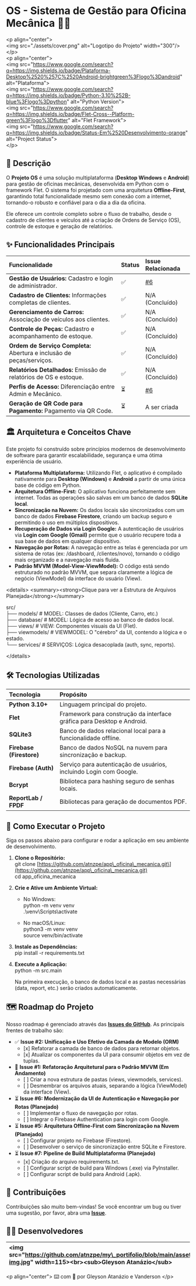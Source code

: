 # **OS \- Sistema de Gestão para Oficina Mecânica 🚗🔧**

\<p align="center"\>  
\<img src="./assets/cover.png" alt="Logotipo do Projeto" width="300"/\>  
\</p\>  
\<p align="center"\>  
\<img src="https://www.google.com/search?q=https://img.shields.io/badge/Plataforma-Desktop%2520%257C%2520Android-brightgreen%3Flogo%3Dandroid" alt="Plataforma"\>  
\<img src="https://www.google.com/search?q=https://img.shields.io/badge/Python-3.10%252B-blue%3Flogo%3Dpython" alt="Python Version"\>  
\<img src="https://www.google.com/search?q=https://img.shields.io/badge/Flet-Cross--Platform-green%3Flogo%3Dflutter" alt="Flet Framework"\>  
\<img src="https://www.google.com/search?q=https://img.shields.io/badge/Status-Em%2520Desenvolvimento-orange" alt="Project Status"\>  
\</p\>

## **📄 Descrição**

O **Projeto OS** é uma solução multiplataforma (**Desktop Windows** e **Android**) para gestão de oficinas mecânicas, desenvolvida em Python com o framework Flet. O sistema foi projetado com uma arquitetura **Offline-First**, garantindo total funcionalidade mesmo sem conexão com a internet, tornando-o robusto e confiável para o dia a dia da oficina.

Ele oferece um controle completo sobre o fluxo de trabalho, desde o cadastro de clientes e veículos até a criação de Ordens de Serviço (OS), controle de estoque e geração de relatórios.

## **✨ Funcionalidades Principais**

| Funcionalidade | Status | Issue Relacionada |
| :---- | :---- | :---- |
| **Gestão de Usuários:** Cadastro e login de administrador. | ✅ | [\#6](https://www.google.com/search?q=https://github.com/atnzpe/app_oficina_mecanica/issues/6) |
| **Cadastro de Clientes:** Informações completas de clientes. | ✅ | N/A (Concluído) |
| **Gerenciamento de Carros:** Associação de veículos aos clientes. | ✅ | N/A (Concluído) |
| **Controle de Peças:** Cadastro e acompanhamento de estoque. | ✅ | N/A (Concluído) |
| **Ordem de Serviço Completa:** Abertura e inclusão de peças/serviços. | ✅ | N/A (Concluído) |
| **Relatórios Detalhados:** Emissão de relatórios de OS e estoque. | ✅ | N/A (Concluído) |
| **Perfis de Acesso:** Diferenciação entre Admin e Mecânico. | ⏳ | [\#6](https://www.google.com/search?q=https://github.com/atnzpe/app_oficina_mecanica/issues/6) |
| **Geração de QR Code para Pagamento:** Pagamento via QR Code. | ⏳ | A ser criada |

## **🏛️ Arquitetura e Conceitos Chave**

Este projeto foi construído sobre princípios modernos de desenvolvimento de software para garantir escalabilidade, segurança e uma ótima experiência de usuário.

* **Plataforma Multiplataforma:** Utilizando Flet, o aplicativo é compilado nativamente para **Desktop (Windows)** e **Android** a partir de uma única base de código em Python.  
* **Arquitetura Offline-First:** O aplicativo funciona perfeitamente sem internet. Todas as operações são salvas em um banco de dados **SQLite local**.  
* **Sincronização na Nuvem:** Os dados locais são sincronizados com um banco de dados **Firebase Firestore**, criando um backup seguro e permitindo o uso em múltiplos dispositivos.  
* **Recuperação de Dados via Login Google:** A autenticação de usuários via **Login com Google (Gmail)** permite que o usuário recupere toda a sua base de dados em qualquer dispositivo.  
* **Navegação por Rotas:** A navegação entre as telas é gerenciada por um sistema de rotas (ex: /dashboard, /clientes/novo), tornando o código mais organizado e a navegação mais fluida.  
* **Padrão MVVM (Model-View-ViewModel):** O código está sendo estruturado no padrão MVVM, que separa claramente a lógica de negócio (ViewModel) da interface do usuário (View).

\<details\> \<summary\>\<strong\>Clique para ver a Estrutura de Arquivos Planejada\</strong\>\</summary\>

src/  
├── models/             \# MODEL: Classes de dados (Cliente, Carro, etc.)  
├── database/           \# MODEL: Lógica de acesso ao banco de dados local.  
├── views/              \# VIEW: Componentes visuais da UI (Flet).  
├── viewmodels/         \# VIEWMODEL: O "cérebro" da UI, contendo a lógica e o estado.  
└── services/           \# SERVIÇOS: Lógica desacoplada (auth, sync, reports).

\</details\>

## **🛠️ Tecnologias Utilizadas**

| Tecnologia | Propósito |
| :---- | :---- |
| **Python 3.10+** | Linguagem principal do projeto. |
| **Flet** | Framework para construção da interface gráfica para Desktop e Android. |
| **SQLite3** | Banco de dados relacional local para a funcionalidade offline. |
| **Firebase (Firestore)** | Banco de dados NoSQL na nuvem para sincronização e backup. |
| **Firebase (Auth)** | Serviço para autenticação de usuários, incluindo Login com Google. |
| **Bcrypt** | Biblioteca para hashing seguro de senhas locais. |
| **ReportLab / FPDF** | Bibliotecas para geração de documentos PDF. |

## **🚀 Como Executar o Projeto**

Siga os passos abaixo para configurar e rodar a aplicação em seu ambiente de desenvolvimento.

1. **Clone o Repositório:**  
   git clone \[https://github.com/atnzpe/app\_oficina\_mecanica.git\](https://github.com/atnzpe/app\_oficina\_mecanica.git)  
   cd app\_oficina\_mecanica

2. **Crie e Ative um Ambiente Virtual:**  
   * No Windows:  
     python \-m venv venv  
     .\\venv\\Scripts\\activate

   * No macOS/Linux:  
     python3 \-m venv venv  
     source venv/bin/activate

3. **Instale as Dependências:**  
   pip install \-r requirements.txt

4. **Execute a Aplicação:**  
   python \-m src.main

   Na primeira execução, o banco de dados local e as pastas necessárias (data, report, etc.) serão criados automaticamente.

## **🗺️ Roadmap do Projeto**

Nosso roadmap é gerenciado através das [**Issues do GitHub**](https://github.com/atnzpe/app_oficina_mecanica/issues). As principais frentes de trabalho são:

* ✅ **Issue \#2: Unificação e Uso Efetivo da Camada de Modelo (ORM)**  
  * \[x\] Refatorar a camada de banco de dados para retornar objetos.  
  * \[x\] Atualizar os componentes da UI para consumir objetos em vez de tuplas.  
* 🚧 **Issue \#1: Refatoração Arquitetural para o Padrão MVVM (Em Andamento)**  
  * \[ \] Criar a nova estrutura de pastas (views, viewmodels, services).  
  * \[ \] Desmembrar os arquivos atuais, separando a lógica (ViewModel) da interface (View).  
* ⏳ **Issue \#6: Modernização da UI de Autenticação e Navegação por Rotas (Planejado)**  
  * \[ \] Implementar o fluxo de navegação por rotas.  
  * \[ \] Integrar o Firebase Authentication para login com Google.  
* ⏳ **Issue \#5: Arquitetura Offline-First com Sincronização na Nuvem (Planejado)**  
  * \[ \] Configurar projeto no Firebase (Firestore).  
  * \[ \] Desenvolver o serviço de sincronização entre SQLite e Firestore.  
* ⏳ **Issue \#7: Pipeline de Build Multiplataforma (Planejado)**  
  * \[x\] Criação do arquivo requirements.txt.  
  * \[ \] Configurar script de build para Windows (.exe) via PyInstaller.  
  * \[ \] Configurar script de build para Android (.apk).

## **🤝 Contribuições**

Contribuições são muito bem-vindas\! Se você encontrar um bug ou tiver uma sugestão, por favor, abra uma [**Issue**](https://github.com/atnzpe/app_oficina_mecanica/issues).

## **👨‍💻 Desenvolvedores**

| \<img src="https://github.com/atnzpe/my\_portifolio/blob/main/assets/img/profile-img.jpg" width=115\>\<br\>\<sub\>Gleyson Atanázio\</sub\> | \<img src="https://avatars.githubusercontent.com/u/101737645?v=4" width=115\>\<br\>\<sub\>Vanderson\</sub\> |
| :---- | :---- |

\<p align="center"\> ⌨️ com 💜 por Gleyson Atanázio e Vanderson \</p\>
